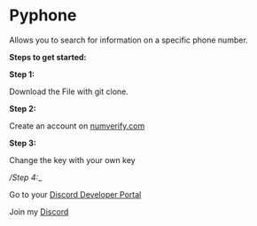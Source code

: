 # Pyphone
Allows you to search for information on a specific phone number.

__**Steps to get started:**__

__Step 1:__

Download the File with git clone.

__Step 2:__

Create an account on [numverify.com](https://numverify.com/)

__Step 3:__

Change the key with your own key

_/Step 4:__

Go to your [Discord Developer Portal](https://discord.com/developers/applications)

Join my [Discord](https://discord.gg/d7m5zUQrd8)
